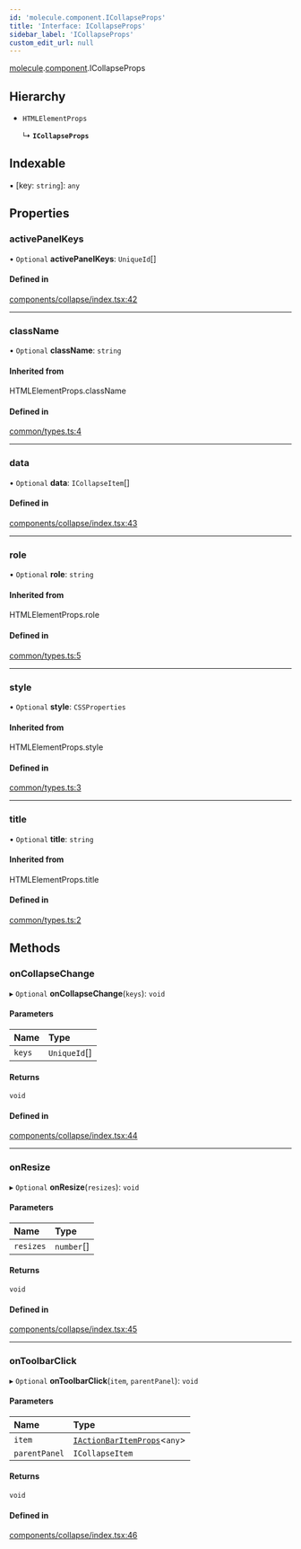 ```yaml
---
id: 'molecule.component.ICollapseProps'
title: 'Interface: ICollapseProps'
sidebar_label: 'ICollapseProps'
custom_edit_url: null
---
```


[molecule](../namespaces/molecule).[component](../namespaces/molecule.component).ICollapseProps

## Hierarchy

-   `HTMLElementProps`

    ↳ **`ICollapseProps`**

## Indexable

▪ [key: `string`]: `any`

## Properties

### activePanelKeys

• `Optional` **activePanelKeys**: `UniqueId`[]

#### Defined in

[components/collapse/index.tsx:42](https://github.com/DTStack/molecule/blob/ff1a27ef/src/components/collapse/index.tsx#L42)

---

### className

• `Optional` **className**: `string`

#### Inherited from

HTMLElementProps.className

#### Defined in

[common/types.ts:4](https://github.com/DTStack/molecule/blob/ff1a27ef/src/common/types.ts#L4)

---

### data

• `Optional` **data**: `ICollapseItem`[]

#### Defined in

[components/collapse/index.tsx:43](https://github.com/DTStack/molecule/blob/ff1a27ef/src/components/collapse/index.tsx#L43)

---

### role

• `Optional` **role**: `string`

#### Inherited from

HTMLElementProps.role

#### Defined in

[common/types.ts:5](https://github.com/DTStack/molecule/blob/ff1a27ef/src/common/types.ts#L5)

---

### style

• `Optional` **style**: `CSSProperties`

#### Inherited from

HTMLElementProps.style

#### Defined in

[common/types.ts:3](https://github.com/DTStack/molecule/blob/ff1a27ef/src/common/types.ts#L3)

---

### title

• `Optional` **title**: `string`

#### Inherited from

HTMLElementProps.title

#### Defined in

[common/types.ts:2](https://github.com/DTStack/molecule/blob/ff1a27ef/src/common/types.ts#L2)

## Methods

### onCollapseChange

▸ `Optional` **onCollapseChange**(`keys`): `void`

#### Parameters

| Name   | Type         |
| :----- | :----------- |
| `keys` | `UniqueId`[] |

#### Returns

`void`

#### Defined in

[components/collapse/index.tsx:44](https://github.com/DTStack/molecule/blob/ff1a27ef/src/components/collapse/index.tsx#L44)

---

### onResize

▸ `Optional` **onResize**(`resizes`): `void`

#### Parameters

| Name      | Type       |
| :-------- | :--------- |
| `resizes` | `number`[] |

#### Returns

`void`

#### Defined in

[components/collapse/index.tsx:45](https://github.com/DTStack/molecule/blob/ff1a27ef/src/components/collapse/index.tsx#L45)

---

### onToolbarClick

▸ `Optional` **onToolbarClick**(`item`, `parentPanel`): `void`

#### Parameters

| Name          | Type                                                                    |
| :------------ | :---------------------------------------------------------------------- |
| `item`        | [`IActionBarItemProps`](molecule.component.IActionBarItemProps)<`any`\> |
| `parentPanel` | `ICollapseItem`                                                         |

#### Returns

`void`

#### Defined in

[components/collapse/index.tsx:46](https://github.com/DTStack/molecule/blob/ff1a27ef/src/components/collapse/index.tsx#L46)
